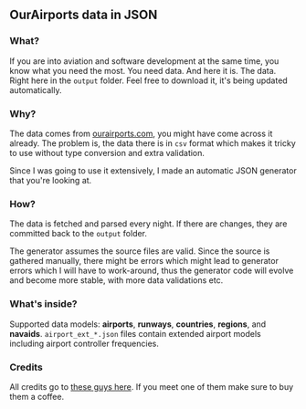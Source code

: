 ## OurAirports data in JSON

### What?

If you are into aviation and software development at the same time, you know what you need the most.
You need data. And here it is. The data. Right here in the `output` folder. Feel free to download it, 
it's being updated automatically.

### Why?

The data comes from [ourairports.com](ourairports.com), you might have come across it
already. The problem is, the data there is in `csv` format which makes
it tricky to use without type conversion and extra validation.

Since I was going to use it extensively, I made an automatic JSON generator that you're looking at.

### How?

The data is fetched and parsed every night. If there are changes, they are
committed back to the `output` folder. 

The generator assumes the source files are valid. Since the source is gathered
manually, there might be errors which might lead to generator errors which I will
have to work-around, thus the generator code will evolve and become more stable,
with more data validations etc.

### What's inside?

Supported data models: **airports**, **runways**, **countries**, **regions**, and **navaids**. 
`airport_ext_*.json` files contain extended airport models including airport controller frequencies.

### Credits

All credits go to [these guys here](https://ourairports.com/stats/contributors.html).
If you meet one of them make sure to buy them a coffee.
